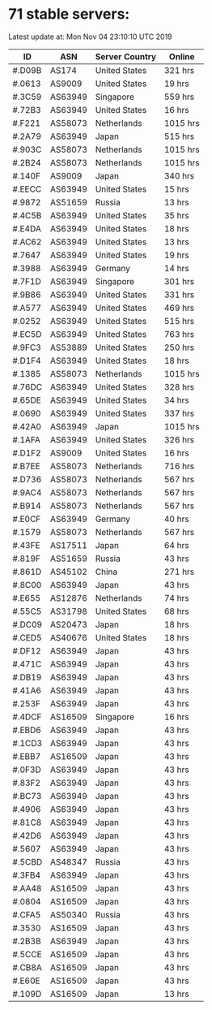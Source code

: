 # 71 stable servers:

Latest update at: Mon Nov 04 23:10:10 UTC 2019

| ID | ASN | Server Country | Online |
| -- | --- | -------------- | ------ |
| #.D09B | AS174 | United States | 321 hrs |
| #.0613 | AS9009 | United States | 19 hrs |
| #.3C59 | AS63949 | Singapore | 559 hrs |
| #.72B3 | AS63949 | United States | 16 hrs |
| #.F221 | AS58073 | Netherlands | 1015 hrs |
| #.2A79 | AS63949 | Japan | 515 hrs |
| #.903C | AS58073 | Netherlands | 1015 hrs |
| #.2B24 | AS58073 | Netherlands | 1015 hrs |
| #.140F | AS9009 | Japan | 340 hrs |
| #.EECC | AS63949 | United States | 15 hrs |
| #.9872 | AS51659 | Russia | 13 hrs |
| #.4C5B | AS63949 | United States | 35 hrs |
| #.E4DA | AS63949 | United States | 18 hrs |
| #.AC62 | AS63949 | United States | 13 hrs |
| #.7647 | AS63949 | United States | 19 hrs |
| #.3988 | AS63949 | Germany | 14 hrs |
| #.7F1D | AS63949 | Singapore | 301 hrs |
| #.9B86 | AS63949 | United States | 331 hrs |
| #.A577 | AS63949 | United States | 469 hrs |
| #.0252 | AS63949 | United States | 515 hrs |
| #.EC5D | AS63949 | United States | 763 hrs |
| #.9FC3 | AS53889 | United States | 250 hrs |
| #.D1F4 | AS63949 | United States | 18 hrs |
| #.1385 | AS58073 | Netherlands | 1015 hrs |
| #.76DC | AS63949 | United States | 328 hrs |
| #.65DE | AS63949 | United States | 34 hrs |
| #.0690 | AS63949 | United States | 337 hrs |
| #.42A0 | AS63949 | Japan | 1015 hrs |
| #.1AFA | AS63949 | United States | 326 hrs |
| #.D1F2 | AS9009 | United States | 16 hrs |
| #.B7EE | AS58073 | Netherlands | 716 hrs |
| #.D736 | AS58073 | Netherlands | 567 hrs |
| #.9AC4 | AS58073 | Netherlands | 567 hrs |
| #.B914 | AS58073 | Netherlands | 567 hrs |
| #.E0CF | AS63949 | Germany | 40 hrs |
| #.1579 | AS58073 | Netherlands | 567 hrs |
| #.43FE | AS17511 | Japan | 64 hrs |
| #.819F | AS51659 | Russia | 43 hrs |
| #.861D | AS45102 | China | 271 hrs |
| #.8C00 | AS63949 | Japan | 43 hrs |
| #.E655 | AS12876 | Netherlands | 74 hrs |
| #.55C5 | AS31798 | United States | 68 hrs |
| #.DC09 | AS20473 | Japan | 18 hrs |
| #.CED5 | AS40676 | United States | 18 hrs |
| #.DF12 | AS63949 | Japan | 43 hrs |
| #.471C | AS63949 | Japan | 43 hrs |
| #.DB19 | AS63949 | Japan | 43 hrs |
| #.41A6 | AS63949 | Japan | 43 hrs |
| #.253F | AS63949 | Japan | 43 hrs |
| #.4DCF | AS16509 | Singapore | 16 hrs |
| #.EBD6 | AS63949 | Japan | 43 hrs |
| #.1CD3 | AS63949 | Japan | 43 hrs |
| #.EBB7 | AS16509 | Japan | 43 hrs |
| #.0F3D | AS63949 | Japan | 43 hrs |
| #.83F2 | AS63949 | Japan | 43 hrs |
| #.BC73 | AS63949 | Japan | 43 hrs |
| #.4906 | AS63949 | Japan | 43 hrs |
| #.81C8 | AS63949 | Japan | 43 hrs |
| #.42D6 | AS63949 | Japan | 43 hrs |
| #.5607 | AS63949 | Japan | 43 hrs |
| #.5CBD | AS48347 | Russia | 43 hrs |
| #.3FB4 | AS63949 | Japan | 43 hrs |
| #.AA48 | AS16509 | Japan | 43 hrs |
| #.0804 | AS16509 | Japan | 43 hrs |
| #.CFA5 | AS50340 | Russia | 43 hrs |
| #.3530 | AS16509 | Japan | 43 hrs |
| #.2B3B | AS63949 | Japan | 43 hrs |
| #.5CCE | AS16509 | Japan | 43 hrs |
| #.CB8A | AS16509 | Japan | 43 hrs |
| #.E60E | AS16509 | Japan | 43 hrs |
| #.109D | AS16509 | Japan | 13 hrs |

